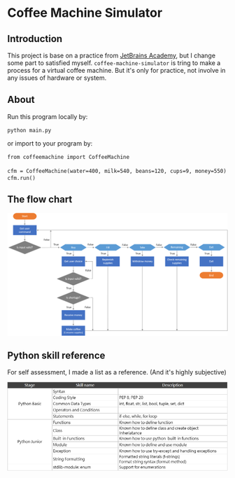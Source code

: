 # Coffee Machine Simulator

## Introduction
This project is base on a practice from [JetBrains Academy](https://hyperskill.org/projects/68), but I change some part to satisfied myself.
`coffee-machine-simulator` is tring to make a process for a virtual coffee machine.
But it's only for practice, not involve in any issues of hardware or system.

## About
Run this program locally by:
```
python main.py
```
or import to your program by:
```
from coffeemachine import CoffeeMachine

cfm = CoffeeMachine(water=400, milk=540, beans=120, cups=9, money=550)
cfm.run()
```

## The flow chart

![initial](img/flow_chart.png)


## Python skill reference
For self assessment, I made a list as a reference. (And it's highly subjective)

![initial](img/skill_list.png)